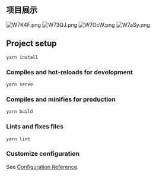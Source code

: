 ## 项目展示
![W7K4F.png](https://s1.328888.xyz/2022/06/04/W7K4F.png)
![W73QJ.png](https://s1.328888.xyz/2022/06/04/W73QJ.png)
![W7OcW.png](https://s1.328888.xyz/2022/06/04/W7OcW.png)
![W7aSy.png](https://s1.328888.xyz/2022/06/04/W7aSy.png)

## Project setup
```
yarn install
```

### Compiles and hot-reloads for development
```
yarn serve
```

### Compiles and minifies for production
```
yarn build
```

### Lints and fixes files
```
yarn lint
```

### Customize configuration
See [Configuration Reference](https://cli.vuejs.org/config/).
